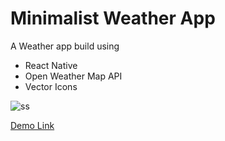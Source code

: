 # Minimalist Weather App

A Weather app build using

* React Native
* Open Weather Map API
* Vector Icons

![ss](https://i.imgur.com/VpAUMVL.gif)

[Demo Link](https://expo.io/@amanhimself/rn-minimalist-weather-app)

